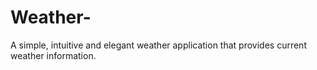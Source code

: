 # Weather-
A simple, intuitive and elegant weather application that provides current weather information.
